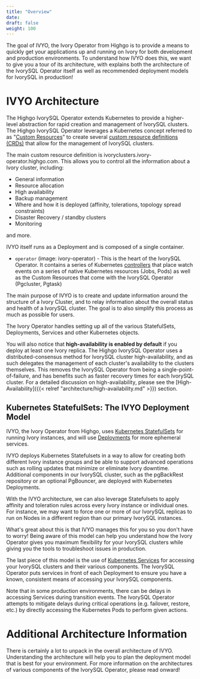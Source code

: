 ```yaml
---
title: "Overview"
date:
draft: false
weight: 100
---
```


The goal of IVYO, the Ivory Operator from Highgo is to provide a means to quickly get
your applications up and running on Ivory for both development and
production environments. To understand how IVYO does this, we
want to give you a tour of its architecture, with explains both the architecture
of the IvorySQL Operator itself as well as recommended deployment models for
IvorySQL in production!

# IVYO Architecture

The Highgo IvorySQL Operator extends Kubernetes to provide a higher-level
abstraction for rapid creation and management of IvorySQL clusters.  The
Highgo IvorySQL Operator leverages a Kubernetes concept referred to as
"[Custom Resources](https://kubernetes.io/docs/concepts/extend-kubernetes/api-extension/custom-resources/)”
to create several
[custom resource definitions (CRDs)](https://kubernetes.io/docs/concepts/extend-kubernetes/api-extension/custom-resources/#customresourcedefinitions)
that allow for the management of IvorySQL clusters.

The main custom resource definition is ivoryclusters.ivory-operator.highgo.com. This allows you to control all the information about a Ivory cluster, including:

- General information
- Resource allocation
- High availability
- Backup management
- Where and how it is deployed (affinity, tolerations, topology spread constraints)
- Disaster Recovery / standby clusters
- Monitoring

and more.

IVYO itself runs as a Deployment and is composed of a single container.

- `operator` (image: ivory-operator) - This is the heart of the IvorySQL
Operator. It contains a series of Kubernetes
[controllers](https://kubernetes.io/docs/concepts/architecture/controller/) that
place watch events on a series of native Kubernetes resources (Jobs, Pods) as
well as the Custom Resources that come with the IvorySQL Operator (Pgcluster,
Pgtask)

The main purpose of IVYO is to create and update information
around the structure of a Ivory Cluster, and to relay information about the
overall status and health of a IvorySQL cluster. The goal is to also simplify
this process as much as possible for users.

The Ivory Operator handles setting up all of the various StatefulSets, Deployments, Services and other Kubernetes objects.

You will also notice that **high-availability is enabled by default** if you deploy at least one Ivory replica. The
Highgo IvorySQL Operator uses a distributed-consensus method for IvorySQL
cluster high-availability, and as such delegates the management of each
cluster's availability to the clusters themselves. This removes the IvorySQL
Operator from being a single-point-of-failure, and has benefits such as faster
recovery times for each IvorySQL cluster. For a detailed discussion on
high-availability, please see the [High-Availability]({{< relref "architecture/high-availability.md" >}})
section.

## Kubernetes StatefulSets: The IVYO Deployment Model

IVYO, the Ivory Operator from Highgo, uses [Kubernetes StatefulSets](https://kubernetes.io/docs/concepts/workloads/controllers/statefulset/)
for running Ivory instances, and will use [Deployments](https://kubernetes.io/docs/concepts/workloads/controllers/deployment/) for more ephemeral services.

IVYO deploys Kubernetes Statefulsets in a way to allow for creating both different Ivory instance groups and be able to support advanced operations such as rolling updates that minimize or eliminate Ivory downtime. Additional components in our
IvorySQL cluster, such as the pgBackRest repository or an optional PgBouncer,
are deployed with Kubernetes Deployments.

With the IVYO architecture, we can also leverage Statefulsets to apply affinity and toleration rules across every Ivory instance or individual ones. For instance, we may want to force one or more of our IvorySQL replicas to run on Nodes in a different region than
our primary IvorySQL instances.

What's great about this is that IVYO manages this for you so you don't have to worry! Being aware of
this model can help you understand how the Ivory Operator gives you maximum
flexibility for your IvorySQL clusters while giving you the tools to
troubleshoot issues in production.

The last piece of this model is the use of [Kubernetes Services](https://kubernetes.io/docs/concepts/services-networking/service/)
for accessing your IvorySQL clusters and their various components. The
IvorySQL Operator puts services in front of each Deployment to ensure you have
a known, consistent means of accessing your IvorySQL components.

Note that in some production environments, there can be delays in accessing
Services during transition events. The IvorySQL Operator attempts to mitigate
delays during critical operations (e.g. failover, restore, etc.) by directly
accessing the Kubernetes Pods to perform given actions.

# Additional Architecture Information

There is certainly a lot to unpack in the overall architecture of IVYO. Understanding the architecture will help you to plan
the deployment model that is best for your environment. For more information on
the architectures of various components of the IvorySQL Operator, please read
onward!
